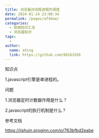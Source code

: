 ```yaml
---
title: 浏览器对线程进程的调度
date: 2024-01-24 23:08:34
permalink: /pages/af4dae/
categories:
  - 前端知识汇总
  - 浏览器知识
tags:
  - 
author: 
  name: aXing
  link: https://github.com/08163356
---
```





知识点

1.javascript引擎是单进程的。

问题

1.浏览器定时计数器作用是什么？

2.javascript的执行机制是什么？



<!-- more -->
参考文档

https://jishuin.proginn.com/p/763bfbd2eabe